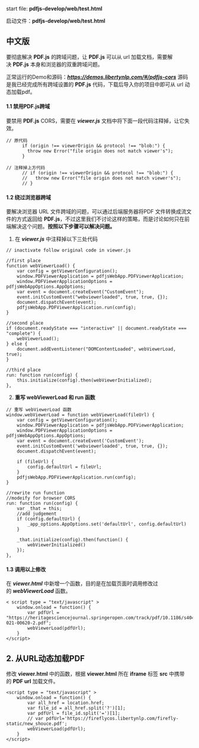 start file: **pdfjs-develop/web/test.html**

启动文件：**pdfjs-develop/web/test.html**


## 中文版

要彻底解决 **PDF.js** 的跨域问题，让 **PDF.js** 可以从 url 加载文档，需要解决 **PDF.js** 本身和浏览器的双重跨域问题。

正常运行的Demo和源码：***<https://demos.libertynlp.com/#/pdfjs-cors>***
源码是我已经完成所有跨域设置的 **PDF.js** 代码，下载后导入你的项目中即可从 url 动态加载pdf。

#### 1.1 禁用PDF.js跨域

要禁用 **PDF.js** CORS，需要在 ***viewer.js*** 文档中将下面一段代码注释掉，让它失效。
```
// 原代码
      if (origin !== viewerOrigin && protocol !== "blob:") {
        throw new Error("file origin does not match viewer's");
      }

// 注释掉上方代码
      // if (origin !== viewerOrigin && protocol !== "blob:") {
      //   throw new Error("file origin does not match viewer's");
      // }
```

#### 1.2 绕过浏览器跨域

要解决浏览器 URL 文件跨域的问题，可以通过后端服务器将PDF 文件转换成流文件的方式返回给 **PDF.js**，不过这里我们不讨论这样的策略，而是讨论如何只在前端解决这个问题。**按照以下步骤可以解决问题。**

1. 在 ***viewer.js*** 中注释掉以下三处代码
```
// inactivate follow original code in viewer.js

//first place
function webViewerLoad() {
	var config = getViewerConfiguration();
	window.PDFViewerApplication = pdfjsWebApp.PDFViewerApplication;
	window.PDFViewerApplicationOptions = pdfjsWebAppOptions.AppOptions;
	var event = document.createEvent("CustomEvent");
	event.initCustomEvent("webviewerloaded", true, true, {});
	document.dispatchEvent(event);
	pdfjsWebApp.PDFViewerApplication.run(config);
}

//second place
if (document.readyState === "interactive" || document.readyState === "complete") {
	webViewerLoad();
} else {
	document.addEventListener("DOMContentLoaded", webViewerLoad, true);
}

//third place
run: function run(config) {
	this.initialize(config).then(webViewerInitialized);
},
```

2. **重写 webViewerLoad 和 run 函数**
```
// 重写 webViewerLoad 函数
window.webViewerLoad = function webViewerLoad(fileUrl) {
	var config = getViewerConfiguration();
	window.PDFViewerApplication = pdfjsWebApp.PDFViewerApplication;
	window.PDFViewerApplicationOptions = pdfjsWebAppOptions.AppOptions;
	var event = document.createEvent('CustomEvent');
	event.initCustomEvent('webviewerloaded', true, true, {});
	document.dispatchEvent(event);

	if (fileUrl) {
		config.defaultUrl = fileUrl;
	}
	pdfjsWebApp.PDFViewerApplication.run(config);
}

//rewrite run function
//modeify for browser CORS
run: function run(config) {
	var _that = this;
	//add judgement
	if (config.defaultUrl) {
		_app_options.AppOptions.set('defaultUrl', config.defaultUrl)
	}

	_that.initialize(config).then(function() {
		webViewerInitialized()
	});
},
```

#### 1.3 调用以上修改

在 ***viewer.html*** 中新增一个函数，目的是在加载页面时调用修改过的 ***webViewerLoad*** 函数。
```
< script type = "text/javascript" >
	window.onload = function() {
		var pdfUrl = "https://heritagesciencejournal.springeropen.com/track/pdf/10.1186/s40494-021-00620-2.pdf";
		webViewerLoad(pdfUrl);
	}
</script>
```

## 2. 从URL动态加载PDF

修改 **viewer.html** 中的函数，根据 **viewer.html** 所在 **iframe** 标签 **src** 中携带的 **PDF url** 加载文件。
```
<script type = "text/javascript" >
	window.onload = function() {
		var all_href = location.href;
		var file_id = all_href.split('?')[1];
		var pdfUrl = file_id.split('=')[1];
		// var pdfUrl='https://fireflycos.libertynlp.com/firefly-static/new_shouce.pdf';
		webViewerLoad(pdfUrl);
	}
</script>
```

